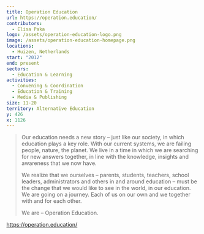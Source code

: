 ```yaml
---
title: Operation Education
url: https://operation.education/
contributors:
  - Elisa Paka
logo: /assets/operation-education-logo.png
image: /assets/operation-education-homepage.png
locations:
  - Huizen, Netherlands
start: "2012"
end: present
sectors:
  - Education & Learning
activities:
  - Convening & Coordination
  - Education & Training
  - Media & Publishing
size: 11-20
territory: Alternative Education
y: 426
x: 1126
---
```

> Our education needs a new story – just like our society, in which education plays a key role. With our current systems, we are failing people, nature, the planet. We live in a time in which we are searching for new answers together, in line with the knowledge, insights and awareness that we now have.
> 
> We realize that we ourselves – parents, students, teachers, school leaders, administrators and others in and around education – must be the change that we would like to see in the world, in our education. We are going on a journey. Each of us on our own and we together with and for each other.
> 
> We are – Operation Education.

 https://operation.education/
